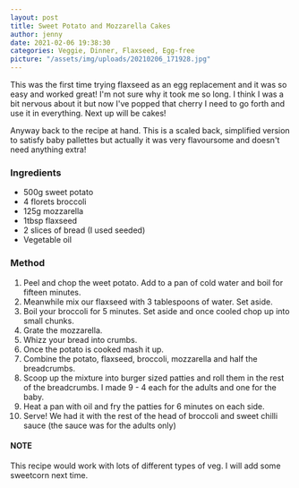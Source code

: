 ```yaml
---
layout: post
title: Sweet Potato and Mozzarella Cakes
author: jenny
date: 2021-02-06 19:38:30
categories: Veggie, Dinner, Flaxseed, Egg-free
picture: "/assets/img/uploads/20210206_171928.jpg"
---
```


This was the first time trying flaxseed as an egg replacement and it was so easy and worked great! I'm not sure why it took me so long. I think I was a bit nervous about it but now I've popped that cherry I need to go forth and use it in everything. Next up will be cakes!

Anyway back to the recipe at hand. This is a scaled back, simplified version to satisfy baby pallettes but actually it was very flavoursome and doesn't need anything extra!

### Ingredients

- 500g sweet potato
- 4 florets broccoli
- 125g mozzarella
- 1tbsp flaxseed
- 2 slices of bread (I used seeded)
- Vegetable oil

### Method

1. Peel and chop the weet potato. Add to a pan of cold water and boil for fifteen minutes.
2. Meanwhile mix our flaxseed with 3 tablespoons of water. Set aside.
3. Boil your broccoli for 5 minutes. Set aside and once cooled chop up into small chunks.
4. Grate the mozzarella.
5. Whizz your bread into crumbs.
6. Once the potato is cooked mash it up.
7. Combine the potato, flaxseed, broccoli, mozzarella and half the breadcrumbs. 
8. Scoop up the mixture into burger sized patties and roll them in the rest of the breadcrumbs. I made 9 - 4 each for the adults and one for the baby.
9. Heat a pan with oil and fry the patties for 6 minutes on each side.
10. Serve! We had it with the rest of the head of broccoli and sweet chilli sauce (the sauce was for the adults only)

#### NOTE
This recipe would work with lots of different types of veg. I will add some sweetcorn next time.